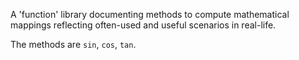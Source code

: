 A 'function' library documenting methods to compute mathematical mappings reflecting often-used and useful scenarios in real-life.

The methods are `sin`, `cos`, `tan`.